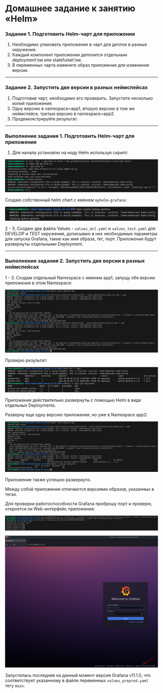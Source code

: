 
# Домашнее задание к занятию «Helm»

### Задание 1. Подготовить Helm-чарт для приложения

1. Необходимо упаковать приложение в чарт для деплоя в разные окружения. 
2. Каждый компонент приложения деплоится отдельным deployment’ом или statefulset’ом.
3. В переменных чарта измените образ приложения для изменения версии.

------
### Задание 2. Запустить две версии в разных неймспейсах

1. Подготовив чарт, необходимо его проверить. Запуститe несколько копий приложения.
2. Одну версию в namespace=app1, вторую версию в том же неймспейсе, третью версию в namespace=app2.
3. Продемонстрируйте результат.

------

### Выполнение задания 1. Подготовить Helm-чарт для приложения

1. Для начала установлю на ноду Helm используя скрипт:

![img_1](IMG/img_1.png)

Создаю собственный helm chart с именем `myhelm-grafana`:

![img_2](IMG/img_2.png)

2 - 3. Создаю два файла Values - `values_dvl.yaml` и `values_test.yaml` для DEVELOP и TEST окружения, дописываю в них необходимые параметры для запуска Grafana, такие как имя образа, тег, порт. Приложения будут развернуты отдельными Deployment.

------

### Выполнение задания 2. Запустить две версии в разных неймспейсах

1 - 3. Создам отдельный Namespace с именем app1, запущу обе версии приложения в этом Namespace:

![img_3](IMG/img_3.png)

Проверю результат:

![img_4](IMG/img_4.png)

Приложения действительно развернуты с помощью Helm в виде отдельных Deployments.

Разверну еще одну версию приложения, но уже в Namespace app2:

![img_5](IMG/img_5.png)

Приложение также успешно развернуто.

Между собой приложения отличаются версиями образов, указанных в тегах.

Для проверки работоспособности Grafana проброшу порт и проверю, откроется ли Web-интерфейс приложения:

![img_6](IMG/img_6.png)

![img_7](IMG/img_7.png)

Запустилась последняя на данный момент версия Grafana v11.1.0, что соответствует указанному в файле переменных `values_preprod.yaml` тегу `main`.
